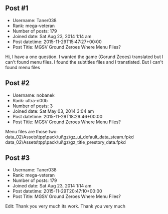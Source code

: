 ## Post #1
- Username: Taner038
- Rank: mega-veteran
- Number of posts: 179
- Joined date: Sat Aug 23, 2014 1:14 am
- Post datetime: 2015-11-29T15:47:27+00:00
- Post Title: MGSV Ground Zeroes Where Menu Files?

Hi,
I have a one question.
I wanted the game (Gorund Zeoes) translated but I can't found menu files.
I found the subtitles files and I transtlated. But I can't found menu files
## Post #2
- Username: nobanek
- Rank: ultra-n00b
- Number of posts: 3
- Joined date: Sat May 03, 2014 3:04 am
- Post datetime: 2015-11-29T18:29:46+00:00
- Post Title: MGSV Ground Zeroes Where Menu Files?

Menu files are those two:
data_02\Assets\tpp\pack\ui\gz\gz_ui_default_data_steam.fpkd
data_02\Assets\tpp\pack\ui\gz\gz_title_prestory_data.fpkd
## Post #3
- Username: Taner038
- Rank: mega-veteran
- Number of posts: 179
- Joined date: Sat Aug 23, 2014 1:14 am
- Post datetime: 2015-11-29T20:47:10+00:00
- Post Title: MGSV Ground Zeroes Where Menu Files?

Edit: Thank you very much its work.
Thank you very much
